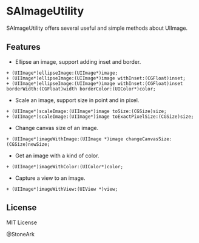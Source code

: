 # SAImageUtility

SAImageUtility offers several useful and simple methods about UIImage.

## Features

- Ellipse an image, support adding inset and border.

```
+ (UIImage*)ellipseImage:(UIImage*)image;
+ (UIImage*)ellipseImage:(UIImage*)image withInset:(CGFloat)inset;
+ (UIImage*)ellipseImage:(UIImage*)image withInset:(CGFloat)inset borderWidth:(CGFloat)width borderColor:(UIColor*)color;
```

- Scale an image, support size in point and in pixel.

```
+ (UIImage*)scaleImage:(UIImage*)image toSize:(CGSize)size;
+ (UIImage*)scaleImage:(UIImage*)image toExactPixelSize:(CGSize)size;
```

- Change canvas size of an image.

```
+ (UIImage*)imageWithImage:(UIImage *)image changeCanvasSize:(CGSize)newSize;
```

- Get an image with a kind of color.

```
+ (UIImage*)imageWithColor:(UIColor*)color;
```

- Capture a view to an image.

```
+ (UIImage*)imageWithView:(UIView *)view;
```


## License

MIT License

@StoneArk